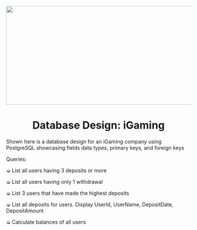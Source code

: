 
<div id="header" align="center">
    <img src="https://i.gifer.com/7aKz.gif" width="1000" height="270"/>
</div>
<h1 align="center">Database Design: iGaming</h1>
Shown here is a database design for an iGaming company using PostgreSQL showcasing fields data types, primary keys, and foreign keys


Queries: 

➭ List all users having 3 deposits or more

➭ List all users having only 1 withdrawal 

➭ List 3 users that have made the highest deposits

➭ List all deposits for users. Display UserId, UserName, DepositDate, DepositAmount 

➭ Calculate balances of all users

